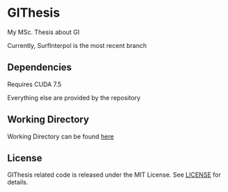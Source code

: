 # GIThesis
My MSc. Thesis about GI

Currently, SurfInterpol is the most recent branch

## Dependencies

Requires CUDA 7.5

Everything else are provided by the repository

## Working Directory

Working Directory can be found [here][1]

## License

GIThesis related code is released under the MIT License. See [LICENSE][2] for details.

[1]: https://www.dropbox.com/s/c6lacwxzhzfhyt7/WorkingDir.rar?dl=1
[2]: https://github.com/yalcinerbora/GIThesis/blob/master/LICENSE